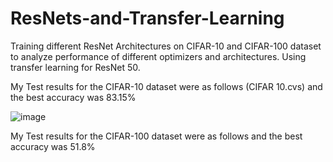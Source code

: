 # ResNets-and-Transfer-Learning
Training different ResNet Architectures on CIFAR-10 and CIFAR-100 dataset to analyze performance of different optimizers and architectures. Using transfer learning for ResNet 50.

My Test results for the CIFAR-10 dataset were as follows (CIFAR 10.cvs) and the best accuracy was 83.15%

![image](https://user-images.githubusercontent.com/83297868/167275309-6c0e6ba1-f69a-4e61-825c-44f81f909866.png)

My Test results for the CIFAR-100 dataset were as follows and the best accuracy was 51.8%

